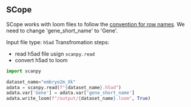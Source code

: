 ## SCope

SCope works with loom files to follow the [convention for row names](http://linnarssonlab.org/loompy/conventions/index.html).
We need to change 'gene_short_name' to 'Gene'.

Input file type: `h5ad`
Transfromation steps:
- read h5ad file usign `scanpy.read`
- convert h5ad to loom

```python
import scanpy

dataset_name="embryo2m_Xk"
adata = scanpy.read(f"{dataset_name}.h5ad")
adata.var['Gene'] = adata.var['gene_short_name']
adata.write_loom(f"/output/{dataset_name}.loom", True)
```
